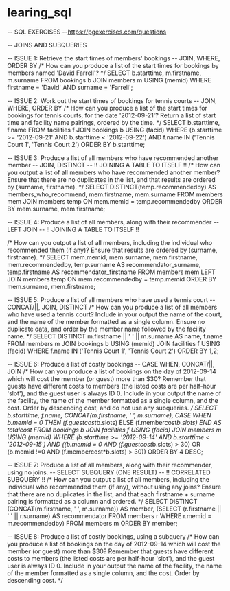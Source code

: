 # learing_sql

-- SQL EXERCISES
--https://pgexercises.com/questions

-- JOINS AND SUBQUERIES

-- ISSUE 1: Retrieve the start times of members' bookings
-- JOIN, WHERE, ORDER BY
/*
How can you produce a list of the start times for bookings by members named 'David Farrell'?
*/
SELECT b.starttime, m.firstname, m.surname
FROM bookings b
JOIN members m
USING (memid)
WHERE firstname = 'David' AND surname = 'Farrell';

-- ISSUE 2: Work out the start times of bookings for tennis courts
-- JOIN, WHERE, ORDER BY 
/*
How can you produce a list of the start times for bookings for tennis courts, for the date '2012-09-21'? Return a list of start time and facility name pairings, ordered by the time.
*/
SELECT b.starttime, f.name
FROM facilities f
JOIN bookings b
USING (facid)
WHERE (b.starttime >= '2012-09-21' AND b.starttime < '2012-09-22') 
		AND f.name IN ('Tennis Court 1', 'Tennis Court 2')
ORDER BY b.starttime;

-- ISSUE 3: Produce a list of all members who have recommended another member
-- JOIN, DISTINCT
-- !! JOINING A TABLE TO ITSELF !! 
/*
How can you output a list of all members who have recommended another member? Ensure that there are no duplicates in the list, and that results are ordered by (surname, firstname).
*/
SELECT DISTINCT(temp.recommendedby) AS members_who_recommend, mem.firstname, mem.surname
FROM members mem
JOIN members temp
ON mem.memid = temp.recommendedby
ORDER BY mem.surname, mem.firstname;

-- ISSUE 4: Produce a list of all members, along with their recommender
-- LEFT JOIN
-- !! JOINING A TABLE TO ITSELF !!

/*
How can you output a list of all members, including the individual who recommended them (if any)? Ensure that results are ordered by (surname, firstname).
*/
SELECT 	mem.memid, mem.surname, mem.firstname, 
		mem.recommendedby, 
		temp.surname AS recommendator_surname, 
		temp.firstname AS recommendator_firstname
FROM members mem
LEFT JOIN members temp
ON mem.recommendedby = temp.memid
ORDER BY mem.surname, mem.firstname;

-- ISSUE 5: Produce a list of all members who have used a tennis court
-- CONCAT/||, JOIN, DISTINCT
/*
How can you produce a list of all members who have used a tennis court? Include in your output the name of the court, and the name of the member formatted as a single column. Ensure no duplicate data, and order by the member name followed by the facility name.
*/
SELECT 	DISTINCT m.firstname || ' ' || m.surname AS name, 
		f.name 
FROM members m
JOIN bookings b
USING (memid)
JOIN facilities f
USING (facid)
WHERE f.name IN ('Tennis Court 1', 'Tennis Court 2')
ORDER BY 1,2;

-- ISSUE 6: Produce a list of costly bookings
-- CASE WHEN, CONCAT/||, JOIN
/*
How can you produce a list of bookings on the day of 2012-09-14 which will cost the member (or guest) more than $30? Remember that guests have different costs to members (the listed costs are per half-hour 'slot'), and the guest user is always ID 0. Include in your output the name of the facility, the name of the member formatted as a single column, and the cost. Order by descending cost, and do not use any subqueries.
*/
SELECT 	b.starttime, f.name,
		CONCAT(m.firstname, ' ', m.surname), 
		CASE WHEN b.memid = 0 THEN (f.guestcost*b.slots)
		ELSE (f.membercost*b.slots)
		END AS totalcost
FROM bookings b
JOIN facilities f
USING (facid)
JOIN members m
USING (memid)
WHERE 	(b.starttime >= '2012-09-14' AND b.starttime < '2012-09-15')
		AND ((b.memid = 0 AND (f.guestcost*b.slots) > 30) 
		OR (b.memid !=0 AND (f.membercost*b.slots) > 30))
ORDER BY 4 DESC;

-- ISSUE 7: Produce a list of all members, along with their recommender, using no joins.
-- SELECT SUBQUERY (ONE RESULT)
-- !! CORRELATED SUBQUERY !!
/*
How can you output a list of all members, including the individual who recommended them (if any), without using any joins? Ensure that there are no duplicates in the list, and that each firstname + surname pairing is formatted as a column and ordered.
*/
SELECT DISTINCT (CONCAT(m.firstname, ' ', m.surname)) AS member,
	(SELECT (r.firstname || ' ' || r.surname) AS recommendator
	FROM members r
	WHERE r.memid = m.recommendedby)
FROM members m
ORDER BY member;

-- ISSUE 8: Produce a list of costly bookings, using a subquery
/*
How can you produce a list of bookings on the day of 2012-09-14 which will cost the member (or guest) more than $30? Remember that guests have different costs to members (the listed costs are per half-hour 'slot'), and the guest user is always ID 0. Include in your output the name of the facility, the name of the member formatted as a single column, and the cost. Order by descending cost.
*/


